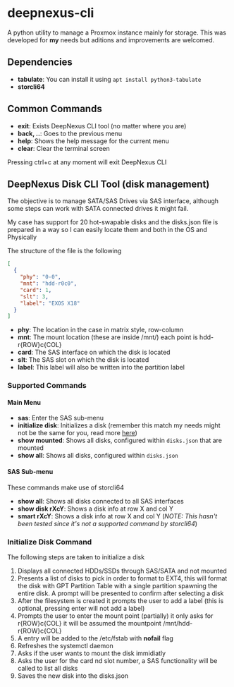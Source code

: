 # deepnexus-cli
A python utility to manage a Proxmox instance mainly for storage. This was developed for **my** needs but aditions and improvements are welcomed.

## Dependencies

* **tabulate**: You can install it using `apt install python3-tabulate`
* **storcli64**

## Common Commands
* **exit**: Exists DeepNexus CLI tool (no matter where you are)
* **back, ..**: Goes to the previous menu
* **help**: Shows the help message for the current menu
* **clear**: Clear the terminal screen

Pressing ctrl+c at any moment will exit DeepNexus CLI

## DeepNexus Disk CLI Tool (disk management)

The objective is to manage SATA/SAS Drives via SAS interface, although some steps can work with SATA connected drives it might fail.

My case has support for 20 hot-swapable disks and the disks.json file is prepared in a way so I can easily locate them and both in the OS and Physically

The structure of the file is the following
```json
[
  {
    "phy": "0-0",
    "mnt": "hdd-r0c0",
    "card": 1,
    "slt": 3,
    "label": "EXOS X18"
  }
]
```
* **phy**: The location in the case in matrix style, row-column
* **mnt**: The mount location (these are inside /mnt/) each point is hdd-r{ROW}c{COL} 
* **card**: The SAS interface on which the disk is located
* **slt**: The SAS slot on which the disk is located
* **label**: This label will also be written into the partition label

### Supported Commands 

#### Main Menu

* **sas**: Enter the SAS sub-menu
* **initialize disk**: Initializes a disk (remember this match my needs might not be the same for you, read more [here](#initialize-disk-command))
* **show mounted**: Shows all disks, configured within `disks.json` that are mounted
* **show all**: Shows all disks, configured within `disks.json`

#### SAS Sub-menu

These commands make use of storcli64

* **show all**: Shows all disks connected to all SAS interfaces
* **show disk rXcY**: Shows a disk info at row X and col Y
* **smart rXcY**: Shows a disk info at row X and col Y (*NOTE: This hasn't been tested since it's not a supported command by storcli64*)

### Initialize Disk Command

The following steps are taken to initialize a disk

1. Displays all connected HDDs/SSDs through SAS/SATA and not mounted
2. Presents a list of disks to pick in order to format to EXT4, this will format the disk with GPT Partition Table with a single partition spawning the entire disk. A prompt will be presented to confirm after selecting a disk
3. After the filesystem is created it prompts the user to add a label (this is optional, pressing enter will not add a label)
4. Prompts the user to enter the mount point (partially) it only asks for r{ROW}c{COL} it will be assumed the mountpoint /mnt/hdd-r{ROW}c{COL}
5. A entry will be added to the /etc/fstab with **nofail** flag
6. Refreshes the systemctl daemon
7. Asks if the user wants to mount the disk immidiatly
8. Asks the user for the card nd slot number, a SAS functionality will be called to list all disks
9. Saves the new disk into the disks.json

